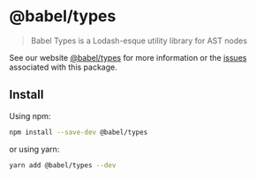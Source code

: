 ﻿# @babel/types

> Babel Types is a Lodash-esque utility library for AST nodes

See our website [@babel/types](https://babeljs.io/docs/babel-types) for more information or the [issues](https://github.com/babel/babel/issues?utf8=%E2%9C%93&q=is%3Aissue+label%3A%22pkg%3A%20types%22+is%3Aopen) associated with this package.

## Install

Using npm:

```sh
npm install --save-dev @babel/types
```

or using yarn:

```sh
yarn add @babel/types --dev
```

